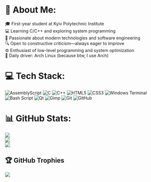 # 💫 About Me:
🎓 First-year student at Kyiv Polytechnic Institute<br>💻 Learning C/C++ and exploring system programming<br>🚀 Passionate about modern technologies and software engineering<br>🔍 Open to constructive criticism—always eager to improve<br>⚙️ Enthusiast of low-level programming and system optimization<br>🐧 Daily driver: Arch Linux (because btw, I use Arch)<br>


# 💻 Tech Stack:
![AssemblyScript](https://img.shields.io/badge/assembly%20script-%23000000.svg?style=for-the-badge&logo=assemblyscript&logoColor=white) ![C](https://img.shields.io/badge/c-%2300599C.svg?style=for-the-badge&logo=c&logoColor=white) ![C++](https://img.shields.io/badge/c++-%2300599C.svg?style=for-the-badge&logo=c%2B%2B&logoColor=white) ![HTML5](https://img.shields.io/badge/html5-%23E34F26.svg?style=for-the-badge&logo=html5&logoColor=white) ![CSS3](https://img.shields.io/badge/css3-%231572B6.svg?style=for-the-badge&logo=css3&logoColor=white) ![Windows Terminal](https://img.shields.io/badge/Windows%20Terminal-%234D4D4D.svg?style=for-the-badge&logo=windows-terminal&logoColor=white) ![Bash Script](https://img.shields.io/badge/bash_script-%23121011.svg?style=for-the-badge&logo=gnu-bash&logoColor=white) ![Qt](https://img.shields.io/badge/Qt-%23217346.svg?style=for-the-badge&logo=Qt&logoColor=white) ![Gimp](https://img.shields.io/badge/Gimp-657D8B?style=for-the-badge&logo=gimp&logoColor=FFFFFF) ![Git](https://img.shields.io/badge/git-%23F05033.svg?style=for-the-badge&logo=git&logoColor=white) ![GitHub](https://img.shields.io/badge/github-%23121011.svg?style=for-the-badge&logo=github&logoColor=white)
# 📊 GitHub Stats:
![](https://github-readme-stats.vercel.app/api?username=boshinomikoto&theme=dark&hide_border=false&include_all_commits=true&count_private=true)<br/>
![](https://github-readme-streak-stats.herokuapp.com/?user=boshinomikoto&theme=dark&hide_border=false)<br/>
![](https://github-readme-stats.vercel.app/api/top-langs/?username=boshinomikoto&theme=dark&hide_border=false&include_all_commits=true&count_private=true&layout=compact)

## 🏆 GitHub Trophies
![](https://github-profile-trophy.vercel.app/?username=boshinomikoto&theme=radical&no-frame=false&no-bg=true&margin-w=4)


<!-- Proudly created with GPRM ( https://gprm.itsvg.in ) -->
